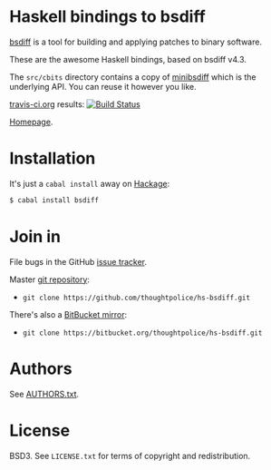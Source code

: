 # Haskell bindings to bsdiff

[bsdiff][] is a tool for building and applying patches to binary
software.

These are the awesome Haskell bindings, based on bsdiff v4.3.

The `src/cbits` directory contains a copy of [minibsdiff](http://github.com/thoughtpolice/minibsdiff)
which is the underlying API. You can reuse it however you like.

[travis-ci.org](http://travis-ci.org) results: [![Build Status](https://secure.travis-ci.org/thoughtpolice/hs-bsdiff.png?branch=master)](http://travis-ci.org/thoughtpolice/hs-bsdiff)

[Homepage][main page].

# Installation

It's just a `cabal install` away on [Hackage][]:

```bash
$ cabal install bsdiff
```

# Join in

File bugs in the GitHub [issue tracker][].

Master [git repository][gh]:

* `git clone https://github.com/thoughtpolice/hs-bsdiff.git`

There's also a [BitBucket mirror][bb]:

* `git clone https://bitbucket.org/thoughtpolice/hs-bsdiff.git`

# Authors

See [AUTHORS.txt](https://raw.github.com/thoughtpolice/hs-bsdiff/master/AUTHORS.txt).

# License

BSD3. See `LICENSE.txt` for terms of copyright and redistribution.

[bsdiff]: http://www.daemonology.net/bsdiff/
[main page]: http://thoughtpolice.github.com/hs-bsdiff
[issue tracker]: http://github.com/thoughtpolice/hs-bsdiff/issues
[gh]: http://github.com/thoughtpolice/hs-bsdiff
[bb]: http://bitbucket.org/thoughtpolice/hs-bsdiff
[Hackage]: http://hackage.haskell.org/package/bsdiff
